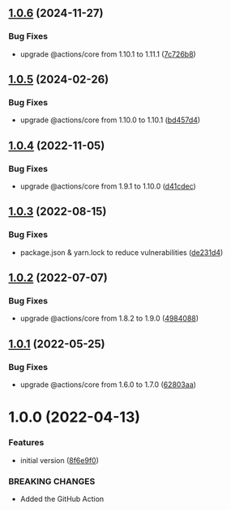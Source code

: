 ## [1.0.6](https://github.com/HormCodes/do-not-deploy-on-friday/compare/v1.0.5...v1.0.6) (2024-11-27)


### Bug Fixes

* upgrade @actions/core from 1.10.1 to 1.11.1 ([7c726b8](https://github.com/HormCodes/do-not-deploy-on-friday/commit/7c726b8fa3fbf343757a74bc88f162481f75d39a))

## [1.0.5](https://github.com/HormCodes/do-not-deploy-on-friday/compare/v1.0.4...v1.0.5) (2024-02-26)


### Bug Fixes

* upgrade @actions/core from 1.10.0 to 1.10.1 ([bd457d4](https://github.com/HormCodes/do-not-deploy-on-friday/commit/bd457d413ee7311ab256f376fa004d9a0219d16a))

## [1.0.4](https://github.com/HormCodes/do-not-deploy-on-friday/compare/v1.0.3...v1.0.4) (2022-11-05)


### Bug Fixes

* upgrade @actions/core from 1.9.1 to 1.10.0 ([d41cdec](https://github.com/HormCodes/do-not-deploy-on-friday/commit/d41cdec825f26104c52b330087c115b26006648c))

## [1.0.3](https://github.com/HormCodes/do-not-deploy-on-friday/compare/v1.0.2...v1.0.3) (2022-08-15)


### Bug Fixes

* package.json & yarn.lock to reduce vulnerabilities ([de231d4](https://github.com/HormCodes/do-not-deploy-on-friday/commit/de231d40c589e166e41a1d0b242d832f7fb9da77))

## [1.0.2](https://github.com/HormCodes/do-not-deploy-on-friday/compare/v1.0.1...v1.0.2) (2022-07-07)


### Bug Fixes

* upgrade @actions/core from 1.8.2 to 1.9.0 ([4984088](https://github.com/HormCodes/do-not-deploy-on-friday/commit/4984088842e73b51142196744c36a7f17bebf6ea))

## [1.0.1](https://github.com/HormCodes/do-not-deploy-on-friday/compare/v1.0.0...v1.0.1) (2022-05-25)


### Bug Fixes

* upgrade @actions/core from 1.6.0 to 1.7.0 ([62803aa](https://github.com/HormCodes/do-not-deploy-on-friday/commit/62803aa26885c38486215cdc22fbb008cc149c2e))

# 1.0.0 (2022-04-13)


### Features

* initial version ([8f6e9f0](https://github.com/HormCodes/do-not-deploy-on-friday/commit/8f6e9f07287fbe7753283b6a9c3fff984ba8e21c))


### BREAKING CHANGES

* Added the GitHub Action
